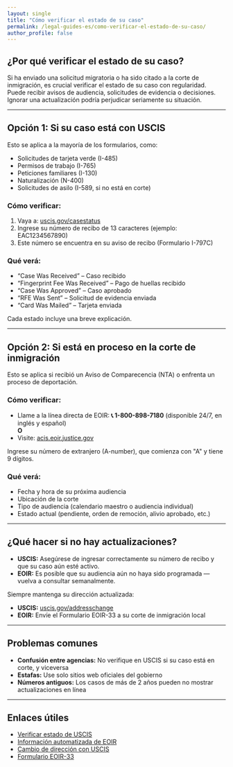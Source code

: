 ```yaml
---
layout: single
title: "Cómo verificar el estado de su caso"
permalink: /legal-guides-es/como-verificar-el-estado-de-su-caso/
author_profile: false
---
```


## ¿Por qué verificar el estado de su caso?

Si ha enviado una solicitud migratoria o ha sido citado a la corte de inmigración, es crucial verificar el estado de su caso con regularidad. Puede recibir avisos de audiencia, solicitudes de evidencia o decisiones. Ignorar una actualización podría perjudicar seriamente su situación.

---

## Opción 1: Si su caso está con USCIS

Esto se aplica a la mayoría de los formularios, como:

- Solicitudes de tarjeta verde (I-485)  
- Permisos de trabajo (I-765)  
- Peticiones familiares (I-130)  
- Naturalización (N-400)  
- Solicitudes de asilo (I-589, si no está en corte)

### Cómo verificar:

1. Vaya a: [uscis.gov/casestatus](https://uscis.gov/casestatus)  
2. Ingrese su número de recibo de 13 caracteres (ejemplo: EAC1234567890)  
3. Este número se encuentra en su aviso de recibo (Formulario I-797C)

### Qué verá:

- “Case Was Received” – Caso recibido  
- “Fingerprint Fee Was Received” – Pago de huellas recibido  
- “Case Was Approved” – Caso aprobado  
- “RFE Was Sent” – Solicitud de evidencia enviada  
- “Card Was Mailed” – Tarjeta enviada

Cada estado incluye una breve explicación.

---

## Opción 2: Si está en proceso en la corte de inmigración

Esto se aplica si recibió un Aviso de Comparecencia (NTA) o enfrenta un proceso de deportación.

### Cómo verificar:

- Llame a la línea directa de EOIR: **📞 1-800-898-7180** (disponible 24/7, en inglés y español)  
**O**  
- Visite: [acis.eoir.justice.gov](https://acis.eoir.justice.gov)

Ingrese su número de extranjero (A-number), que comienza con "A" y tiene 9 dígitos.

### Qué verá:

- Fecha y hora de su próxima audiencia  
- Ubicación de la corte  
- Tipo de audiencia (calendario maestro o audiencia individual)  
- Estado actual (pendiente, orden de remoción, alivio aprobado, etc.)

---

## ¿Qué hacer si no hay actualizaciones?

- **USCIS:** Asegúrese de ingresar correctamente su número de recibo y que su caso aún esté activo.  
- **EOIR:** Es posible que su audiencia aún no haya sido programada — vuelva a consultar semanalmente.  

Siempre mantenga su dirección actualizada:

- **USCIS:** [uscis.gov/addresschange](https://www.uscis.gov/addresschange)  
- **EOIR:** Envíe el Formulario EOIR-33 a su corte de inmigración local

---

## Problemas comunes

- **Confusión entre agencias:** No verifique en USCIS si su caso está en corte, y viceversa  
- **Estafas:** Use solo sitios web oficiales del gobierno  
- **Números antiguos:** Los casos de más de 2 años pueden no mostrar actualizaciones en línea

---

## Enlaces útiles

- [Verificar estado de USCIS](https://uscis.gov/casestatus)  
- [Información automatizada de EOIR](https://acis.eoir.justice.gov)  
- [Cambio de dirección con USCIS](https://www.uscis.gov/addresschange)  
- [Formulario EOIR-33](https://www.justice.gov/eoir/eoir-forms)